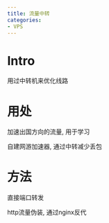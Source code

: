 ```yaml
---
title: 流量中转
categories:
- VPS
---
```


# Intro

用过中转机来优化线路

<!--more-->

# 用处

加速出国方向的流量, 用于学习

自建网游加速器, 通过中转减少丢包

# 方法

直接端口转发

http流量伪装, 通过nginx反代

